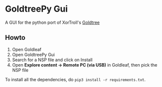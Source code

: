 # GoldtreePy Gui
A GUI for the python port of XorTroll's [Goldtree](https://github.com/XorTroll/Goldleaf/tree/master/Goldtree)

## Howto

1. Open Goldleaf
2. Open GoldtreePy Gui
3. Search for a NSP file and click on Install
4. Open **Explore content -> Remote PC (via USB)** in Goldleaf, then pick the NSP file

To install all the dependencies, do `pip3 install -r requirements.txt`.